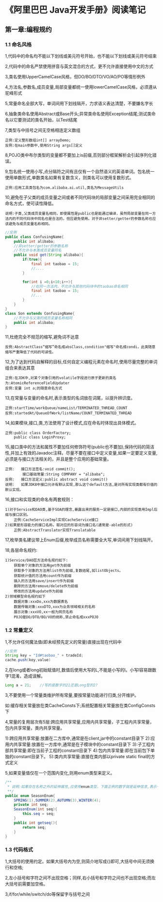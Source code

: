 # 《阿里巴巴 Java开发手册》阅读笔记

## 第一章:编程规约

### 1.1 命名风格

1,代码中的命名均不能以下划线或美元符号开始，也不能以下划线或美元符号结束

2,代码中的命名严禁使用拼音与英文混合的方式，更不允许直接使用中文的方式

3,类名使用UpperCamelCase风格，但DO/BO/DTO/VO/AO/PO等情形例外

4,方法名,参数名,成员变量,局部变量都统一使用lowerCamelCase风格，必须遵从驼峰形式

5,常量命名全部大写，单词间用下划线隔开，力求语义表达清楚，不要嫌名字长

6,抽象类命名使用Abstract或Base开头;异常类命名使用Exception结尾;测试类命名以它要测试的类名开始，以Test结尾

7,类型与中括号之间无空格相连定义数组

    正例:定义整形数组int[] arrayDemo;
    反例:在main参数中,使用String args[]定义

8,POJO类中布尔类型的变量都不要加上is前缀,否则部分框架解析会引起序列化错误。

9,包名统一使用小写,点分隔符之间有且仅有一个自然语义的英语单词。包名统一使用单数形式,单数类名如果有复数含义，则类名可以使用复数形式。

    正例:应用工具类包名为com.alibaba.ai.util,类名为MessageUtils

10,避免在子父类的成员变量之间或者不同代码块的局部变量之间采用完全相同的命名方式，使可读性降低。

    说明:子类,父类成员变量名相同，即使属性是public也是能通过编译，虽然局部变量在同一方法内的不同代码块中同名也是合法的，但应避免使用。对于非setter/getter的参数名称也应该避免与成员变量名称相同。

``` java
//反例
public class ConfusingName{
    public int alibaba;
    //非setter/getter的参数名称
    //不允许与本类成员变量同名
    public void get(String alibaba){
        if(true){
            final int taobao = 15;
            //....
        }

        for(int i =0;i<10;i++){
            //在同一方法内，不允许与其他代码块中的taobao命名相同
            final int taobao = 15;
            //...
        }
    }
}
class Son extends ConfusingName{
    //不允许与父类的成员变量名称相同
    public int alibaba;
}
```

11,杜绝完全不规范的缩写,避免词不达意

    反例:AbstractClass“缩写”命名成absClass,condition"缩写"命名成condi，此类随意缩写严重降低了代码的可读性。

12,为了达到代码自解释的目标,任何自定义编程元素在命名时,使用尽量完整的单词组合来表达其意

    正例:在JDK中,对某个对象引用的volatile字段进行原子更新的类名为:AtomicReferenceFieldUpdater
    反例:变量 int a;的随意命名方式

13,在常量与变量的命名时,表示类型的名词放在词尾，以提升辨识度。

    正例:startTime/workQueue/nameList/TERMINATED_THREAD_COUNT
    反例:startedAt/QueueOfWork/listName/COUNT_TERMINATED_THREAD

14,如果模块,接口,类,方法使用了设计模式,应在命名时体现出具体模式。

    正例:public class OrderFactory;
        public class LoginProxy;

15,接口类中的方法和属性不要加任何修饰符号(public也不要加),保持代码的简洁性,并加上有效的Javadoc注释。尽量不要在接口中定义变量,如果一定要定义变量,必须是与接口方法相关的，并且是整个应用的基础常量。

    正例:   接口方法签名:void commit();
            接口基础常量:String COMPANY = "alibaba";
    反例:   接口方法定义:public abstract void commit()
    说明:   如果JDK8中接口允许有默认实现,那么这个default方法,是对所有实现类都有价值的默认实现。

16,接口和实现类的命名有两套规则：

    1)对于Service和DAO类,基于SOA的理念,暴露出来的服务一定是接口,内部的实现类用Impl后缀与接口区别。
        正例:CacheServiceImpl实现CacheService接口
    2)如果是形容能力的接口名称。取对应的形容词为接口名(通常是-able的形式)
        正例:AbstractTranslator实现Translatable

17,枚举类名建议带上Enum后缀,枚举成员名称需要全大写,单词间用下划线隔开。

18,各层命名规约:

    1)Service/DAO层方法命名规约如下:
        获取单个对象的方法用get作为前缀
        获取多个对象的方法用list作为前缀,复数结尾,如listObjects。
        获取统计值的方法用count作为前缀
        插入的方法用save/insert作为前缀
        删除的方法用remove/delete作为前缀
        修改的方法用update作为前缀
    2)领域模型命名规约如下
        数据对象:xxxDo,xxx为数据表名
        数据传输对象:xxxDTO,xxx为业务领域相关的名称
        展示对象:xxxVO,xx一般为网页名称
        POJO是DO/DTO/BO/VO的统称,禁止命名成xxxPOJO

### 1.2 常量定义

1,不允许任何魔法值(即未经预先定义的常量)直接出现在代码中

``` java
//反例
String key = "Id#taobao_" + tradeId;
cache.push(key,value)
```

2,在long或者long初始赋值时,数值后使用大写的L,不能是小写的l。小写l容易跟数字1混淆，造成误解。

``` java
Long a = 21;    //写的是数字的21还是Long型的2?
```

3,不要使用一个常量类维护所有常量,要按常量功能进行归类,分开维护。

如:缓存相关常量放在类CacheConsts下;系统配置相关常量放在类ConfigConsts下

4,常量的复用层次有5层:跨应用共享常量,应用内共享常量，子工程内共享常量，包内共享常量，类内共享常量。

 1):跨应用共享常量:放置在二方库中,通常是在client,jar中的constant目录下
 2):应用内共享常量:放置在一方库中,通常是在子模块中的constant目录下
 3):子工程内部共享常量:即在当前子工程的constant目录下
 4):包内共享常量:即在当前包下单独的constant目录下。
 5):类内共享常量:直接在类内部以private static final的方式定义

5,如果变量值仅在一个范围内变化,则用enum类型来定义。

``` java
/**
 * 说明:如果存在名称之外的延伸属性,应使用enum类型，下面正例的数字就是延伸信息,表示一年之内的第几个季节。
 **/
public enum SeasonEnum{
    SPRING(1),SUMMER(2),AUTUMN(3),WINTER(4);
    private int seq;
    SeasonEnum(int seq){
        this.seq = seq;
    }
    public int getseq(){
        return seq;
    }
}
```

### 1.3 代码格式

1,大括号的使用约定。如果大括号内为空,则简介地写成{}即可,大括号中间无须换行和空格;

2,左小括号和字符之间不出现空格；同样,右小括号和字符之间也不出现空格;而左大括号前需要加空格。

3,if/for/while/switch/do等保留字与括号之间
